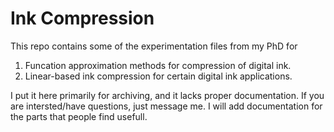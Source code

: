 # Ink Compression

This repo contains some of the experimentation files from my PhD for

1. Funcation approximation methods for compression of digital ink.
1. Linear-based ink compression for certain digital ink applications.

I put it here primarily for archiving, and it lacks proper documentation. If you are intersted/have questions, just message me. I will add documentation for the parts that people find usefull.
